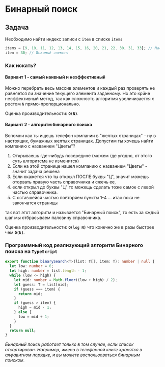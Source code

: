 # Бинарный поиск

## Задача

Необходимо найти индекс записи с `item` в списке `items`

```ts
items = [9, 10, 11, 12, 13, 14, 15, 16, 20, 21, 22, 30, 31, 33]; // Массив поиска
item = 30; // Искомый элемент
```

### Как искать?

#### Вариант 1 - самый наивный и неэффективный

Можно перебрать весь массив элементов и каждый раз проверять не равняется ли значение текущего элемента заданному. Но это крйне неэффективный метод, так как сложность алгоритмя увеличивается с ростом `N` прямо-пропорционально.

Оценка производительности: **`O(N)`**.

#### Вариант 2 - алгоритм бинарного поиска

Вспомни как ты ищешь телефон компании в "желтых страницах" - ну в настоящих, бумажных желтых страницах.
Допустим ты хочешь найти компанию с названием "Цветы"?

1. Открываешь где-нибудь посередине (можем где угодно, от этого суть алгоритсма не изменится)
2. Если на этой странице нашел компанию с названием "Цветы" - значит задача решена
3. Если окажется что ты открыл ПОСЛЕ буквы "Ц", значит можешь оторвать правую часть справочника и сжечь ее,
4. если открыл до буквы "Ц" то можещь сделать тоже самое с левой частью справочника.
5. С оставшейся частью повторяем пункты 1-4
   ... итак пока не закончатся страницы

так вот этот алгоритм и называется "Бинарный поиск", то есть за кждый шаг мы отбрасываем паловину справочника.

Оценка производительности: **`O(log N)`** что конечно же в разы быстрее чем **`O(N)`**.

### Программный код реализующий алгоритм Бинарного поиска на `TypeScript`

```ts
export function binarySearch<T>(list: T[], item: T): number | null {
  let low: number = 0;
  let high: number = list.length - 1;
  while (low <= high) {
    let mid: number = Math.floor((low + high) / 2);
    let guess: T = list[mid];
    if (guess === item) {
      return mid;
    }
    if (guess > item) {
      high = mid - 1;
    } else {
      low = mid + 1;
    }
  }
  return null;
}
```

_Бинарный поиск работает только в том случае, если список отсортирован. Например, имена в телефонной книге хранятся в алфавитном порядке, и вы можете воспользоваться бинарным поиском._
